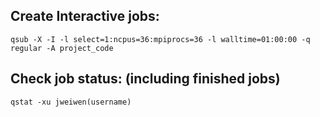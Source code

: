 ## Create Interactive jobs:
```qsub -X -I -l select=1:ncpus=36:mpiprocs=36 -l walltime=01:00:00 -q regular -A project_code```

## Check job status: (including finished jobs)
```qstat -xu jweiwen(username)```
